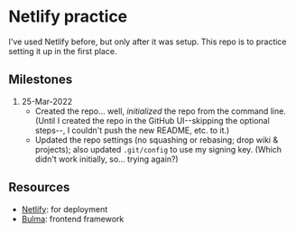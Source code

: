 # Netlify practice

I've used Netlify before, but only after it was setup. This repo is to practice setting it up in the first place. 

## Milestones

1. 25-Mar-2022   
   - Created the repo… well, _initialized_ the repo from the command line. (Until I created the repo in the GitHub UI--skipping the optional steps--, I couldn't push the new README, etc. to it.)
   - Updated the repo settings (no squashing or rebasing; drop wiki & projects); also updated `.git/config` to use my signing key. (Which didn't work initially, so… trying again?)

## Resources

- [Netlify](https://netlify.com): for deployment
- [Bulma](https://bulma.io): frontend framework
